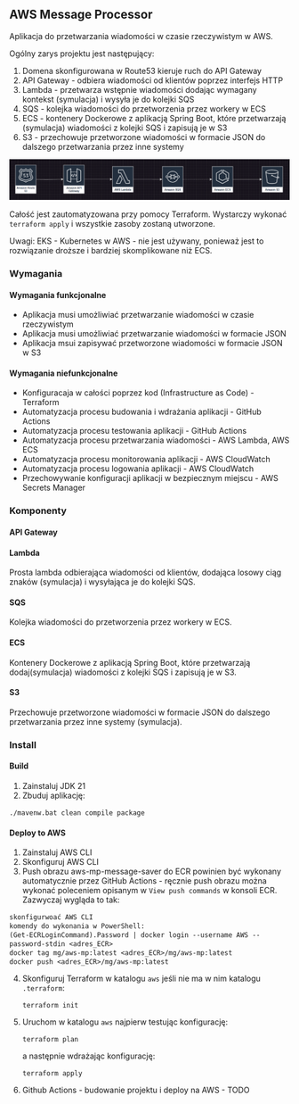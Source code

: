 ## AWS Message Processor

Aplikacja do przetwarzania wiadomości w czasie rzeczywistym w AWS.

Ogólny zarys projektu jest następujący:

1. Domena skonfigurowana w Route53 kieruje ruch do API Gateway
2. API Gateway - odbiera wiadomości od klientów poprzez interfejs HTTP
3. Lambda - przetwarza wstępnie wiadomości dodając wymagany kontekst (symulacja) i wysyła je do kolejki SQS
4. SQS - kolejka wiadomości do przetworzenia przez workery w ECS
5. ECS - kontenery Dockerowe z aplikacją Spring Boot, które przetwarzają (symulacja) wiadomości z kolejki SQS i zapisują
   je w S3
6. S3 - przechowuje przetworzone wiadomości w formacie JSON do dalszego przetwarzania przez inne systemy

![img.png](docs/img.png)

Całość jest zautomatyzowana przy pomocy Terraform. Wystarczy wykonać `terraform apply` i wszystkie zasoby zostaną
utworzone.

Uwagi:
EKS - Kubernetes w AWS - nie jest używany, ponieważ jest to rozwiązanie droższe i bardziej skomplikowane niż ECS.

### Wymagania

#### Wymagania funkcjonalne

- Aplikacja musi umożliwiać przetwarzanie wiadomości w czasie rzeczywistym
- Aplikacja musi umożliwiać przetwarzanie wiadomości w formacie JSON
- Aplikacja msui zapisywać przetworzone wiadomości w formacie JSON w S3

#### Wymagania niefunkcjonalne

- Konfiguracaja w całości poprzez kod (Infrastructure as Code) - Terraform
- Automatyzacja procesu budowania i wdrażania aplikacji - GitHub Actions
- Automatyzacja procesu testowania aplikacji - GitHub Actions
- Automatyzacja procesu przetwarzania wiadomości - AWS Lambda, AWS ECS
- Automatyzacja procesu monitorowania aplikacji - AWS CloudWatch
- Automatyzacja procesu logowania aplikacji - AWS CloudWatch
- Przechowywanie konfiguracji aplikacji w bezpiecznym miejscu - AWS Secrets Manager

### Komponenty

#### API Gateway

#### Lambda

Prosta lambda odbierająca wiadomości od klientów, dodająca losowy ciąg znaków (symulacja) i wysyłająca je do kolejki
SQS.

#### SQS

Kolejka wiadomości do przetworzenia przez workery w ECS.

#### ECS

Kontenery Dockerowe z aplikacją Spring Boot, które przetwarzają dodaj(symulacja) wiadomości z kolejki SQS i zapisują je
w S3.

#### S3

Przechowuje przetworzone wiadomości w formacie JSON do dalszego przetwarzania przez inne systemy (symulacja).

### Install

#### Build

1. Zainstaluj JDK 21
2. Zbuduj aplikację:

```
./mavenw.bat clean compile package
```

#### Deploy to AWS

1. Zainstaluj AWS CLI
2. Skonfiguruj AWS CLI
3. Push obrazu aws-mp-message-saver do ECR powinien być wykonany automatycznie przez GitHub Actions - ręcznie push
   obrazu można wykonać poleceniem opisanym w `View push commands` w konsoli ECR. Zazwyczaj wygląda to tak:
```
skonfigurwoać AWS CLI
komendy do wykonania w PowerShell:
(Get-ECRLoginCommand).Password | docker login --username AWS --password-stdin <adres_ECR>
docker tag mg/aws-mp:latest <adres_ECR>/mg/aws-mp:latest
docker push <adres_ECR>/mg/aws-mp:latest
```
4. Skonfiguruj Terraform w katalogu `aws` jeśli nie ma w nim katalogu `.terraform`:
   ```
   terraform init
   ```
5. Uruchom w katalogu `aws` najpierw testując konfigurację:
    ```
    terraform plan
    ```
   a następnie wdrażając konfigurację:
    ```
    terraform apply
    ```
6. Github Actions - budowanie projektu i deploy na AWS - TODO
